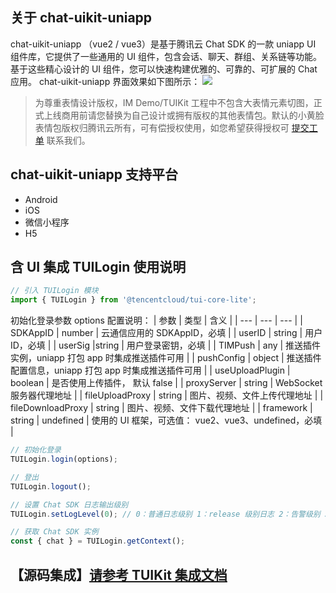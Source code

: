 ## 关于 chat-uikit-uniapp

chat-uikit-uniapp （vue2 / vue3）是基于腾讯云 Chat SDK 的一款 uniapp UI 组件库，它提供了一些通用的 UI 组件，包含会话、聊天、群组、关系链等功能。基于这些精心设计的 UI 组件，您可以快速构建优雅的、可靠的、可扩展的 Chat 应用。
chat-uikit-uniapp 界面效果如下图所示：
![](https://qcloudimg.tencent-cloud.cn/raw/2f16b1be0591a325250f9066af898036.png)

> 为尊重表情设计版权，IM Demo/TUIKit 工程中不包含大表情元素切图，正式上线商用前请您替换为自己设计或拥有版权的其他表情包。默认的小黄脸表情包版权归腾讯云所有，可有偿授权使用，如您希望获得授权可 [提交工单](https://console.cloud.tencent.com/workorder/category?level1_id=29&level2_id=40&source=14&data_title=%E5%8D%B3%E6%97%B6%E9%80%9A%E4%BF%A1%20IM&step=1) 联系我们。

## chat-uikit-uniapp 支持平台

- Android
- iOS
- 微信小程序
- H5

## 含 UI 集成 TUILogin 使用说明

``` javascript
// 引入 TUILogin 模块
import { TUILogin } from '@tencentcloud/tui-core-lite';
```
初始化登录参数 options 配置说明：
| 参数 | 类型 | 含义 |
| --- | --- | --- |
| SDKAppID | number | 云通信应用的 SDKAppID，必填 |
| userID | string | 用户 ID，必填 |
| userSig |string | 用户登录密钥，必填 |
| TIMPush | any | 推送插件实例，uniapp 打包 app 时集成推送插件可用 |
| pushConfig | object | 推送插件配置信息，uniapp 打包 app 时集成推送插件可用 |
| useUploadPlugin | boolean | 是否使用上传插件， 默认 false |
| proxyServer | string | WebSocket 服务器代理地址 |
| fileUploadProxy | string | 图片、视频、文件上传代理地址 |
| fileDownloadProxy | string | 图片、视频、文件下载代理地址 |
| framework | string \| undefined | 使用的 UI 框架，可选值： vue2、vue3、undefined，必填 |

``` javascript
// 初始化登录
TUILogin.login(options);
```

``` javascript
// 登出
TUILogin.logout();
```

``` javascript
// 设置 Chat SDK 日志输出级别
TUILogin.setLogLevel(0); // 0：普通日志级别 1：release 级别日志 2：告警级别 3：错误级别 4：无日志级别
```

``` javascript
// 获取 Chat SDK 实例
const { chat } = TUILogin.getContext();
```

## 【源码集成】[请参考 TUIKit 集成文档](https://cloud.tencent.com/document/product/269/64507)
